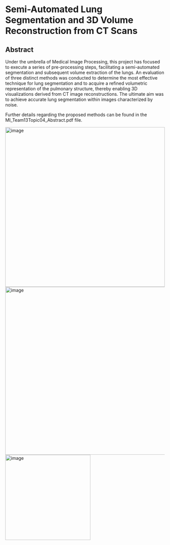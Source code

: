 # Semi-Automated Lung Segmentation and 3D Volume Reconstruction from CT Scans

## Abstract
Under the umbrella of Medical Image Processing, this project has focused to execute a series of pre-processing steps, facilitating a semi-automated segmentation and subsequent volume extraction of the lungs. An evaluation of three distinct methods was conducted to determine the most effective technique for lung segmentation and to acquire a refined volumetric representation of the pulmonary structure, thereby enabling 3D visualizations derived from CT image reconstructions. The ultimate aim was to achieve accurate lung segmentation within images characterized by noise.

Further details regarding the proposed methods can be found in the MI_Team13Topic04_Abstract.pdf file. 


<img width="504" alt="image" src="https://github.com/user-attachments/assets/f33baca0-4ed2-4103-bac3-5a8db03a5b24" />

<img width="530" alt="image" src="https://github.com/user-attachments/assets/d4160072-0afd-4b7e-b2c3-6145c483cfeb" />




<img width="269" alt="image" src="https://github.com/user-attachments/assets/2806052f-4997-4d02-abc8-a43e916aa3a2" />


